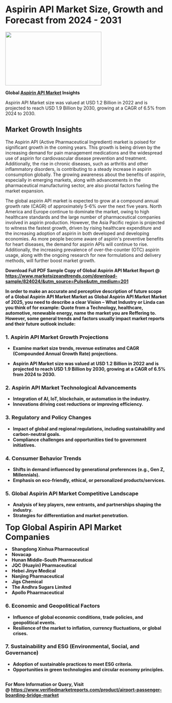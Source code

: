 <H1>Aspirin API Market Size, Growth and Forecast from 2024 - 2031</H1><img class="aligncenter size-medium wp-image-584254" src="https://thirdeyenews.in/wp-content/uploads/2024/09/Global-Market-Research-300x168.jpeg" alt="" width="300" height="168" /><p><strong>Global&nbsp;<a href="https://www.marketsizeandtrends.com/download-sample/824024/&amp;utm_source=Pulse&amp;utm_medium=201">Aspirin API Market</a> Insights</strong></p><p>Aspirin API Market size was valued at USD 1.2 Billion in 2022 and is projected to reach USD 1.9 Billion by 2030, growing at a CAGR of 6.5% from 2024 to 2030.</p><p><h2>Market Growth Insights</h2> <p>The Aspirin API (Active Pharmaceutical Ingredient) market is poised for significant growth in the coming years. This growth is being driven by the increasing demand for pain management medications and the widespread use of aspirin for cardiovascular disease prevention and treatment. Additionally, the rise in chronic diseases, such as arthritis and other inflammatory disorders, is contributing to a steady increase in aspirin consumption globally. The growing awareness about the benefits of aspirin, especially in emerging markets, along with advancements in the pharmaceutical manufacturing sector, are also pivotal factors fueling the market expansion.</p> <p><strong></strong></p> <p>The global aspirin API market is expected to grow at a compound annual growth rate (CAGR) of approximately 5-6% over the next five years. North America and Europe continue to dominate the market, owing to high healthcare standards and the large number of pharmaceutical companies involved in aspirin production. However, the Asia Pacific region is projected to witness the fastest growth, driven by rising healthcare expenditure and the increasing adoption of aspirin in both developed and developing economies. As more people become aware of aspirin's preventive benefits for heart diseases, the demand for aspirin APIs will continue to rise. Additionally, the increasing prevalence of over-the-counter (OTC) aspirin usage, along with the ongoing research for new formulations and delivery methods, will further boost market growth. <p><strong></p><p><span class=""><strong>Download Full PDF Sample Copy of Global Aspirin API Market Report</strong> @ <a href="https://www.marketsizeandtrends.com/download-sample/824024/&amp;utm_source=Pulse&amp;utm_medium=201" target="_blank">https://www.marketsizeandtrends.com/download-sample/824024/&amp;utm_source=Pulse&amp;utm_medium=201</a></span></p><p>In order to make an accurate and perceptive description of future scope of a Global&nbsp;Aspirin API Market Market as Global&nbsp;Aspirin API Market Market of 2025, you need to describe a clear Vision &ndash; What Industry or Linda can you think of for example: Quote from a Technology, healthcare, automotive, renewable energy, name the market you are Reffering to. However, some general trends and factors usually impact market reports and their future outlook include:</p><h3>1.&nbsp;<strong>Aspirin API Market Growth Projections</strong></h3><ul><li>Examine market size trends, revenue estimates and CAGR (Compounded Annual Growth Rate) projections.</li><li><p>Aspirin API Market size was valued at USD 1.2 Billion in 2022 and is projected to reach USD 1.9 Billion by 2030, growing at a CAGR of 6.5% from 2024 to 2030.</p></li></ul><h3>2.&nbsp;<strong>Aspirin API Market Technological Advancements</strong></h3><ul><li>Integration of AI, IoT, blockchain, or automation in the industry.</li><li>Innovations driving cost reductions or improving efficiency.</li></ul><h3>3.&nbsp;<strong>Regulatory and Policy Changes</strong></h3><ul><li>Impact of global and regional regulations, including sustainability and carbon-neutral goals.</li><li>Compliance challenges and opportunities tied to government initiatives.</li></ul><h3>4.&nbsp;<strong>Consumer Behavior Trends</strong></h3><ul><li>Shifts in demand influenced by generational preferences (e.g., Gen Z, Millennials).</li><li>Emphasis on eco-friendly, ethical, or personalized products/services.</li></ul><h3>5.&nbsp;<strong>Global Aspirin API Market Competitive Landscape</strong></h3><ul><li>Analysis of key players, new entrants, and partnerships shaping the industry.</li><li>Strategies for differentiation and market penetration.</li></ul><p data-pm-slice="1 1 []"><span style="color: inherit; font-family: inherit; font-size: 25px;">Top Global Aspirin API Market Companies</span></p><div class="" data-test-id=""><p><li>Shangdong Xinhua Pharmaceutical</li><li> Novacap</li><li> Hunan Middle-South Pharmaceutical</li><li> JQC (Huayin) Pharmaceutical</li><li> Hebei Jinye Medical</li><li> Nanjing Pharmaceutical</li><li> Jigs Chemical</li><li> The Andhra Sugars Limited</li><li> Apollo Phaarmaceutical</li></p></div><h3>6.&nbsp;<strong>Economic and Geopolitical Factors</strong></h3><ul><li>Influence of global economic conditions, trade policies, and geopolitical events.</li><li>Resilience of the market to inflation, currency fluctuations, or global crises.</li></ul><h3>7.&nbsp;<strong>Sustainability and ESG (Environmental, Social, and Governance)</strong></h3><ul><li>Adoption of sustainable practices to meet ESG criteria.</li><li>Opportunities in green technologies and circular economy principles.</li></ul><h2><strong style="font-size: 14px;">For More Information or Query, Visit @&nbsp;</strong><a style="background-color: #ffffff; font-size: 14px;" href="https://www.marketsizeandtrends.com/report/aspirin-api-market/" target="_blank">https://www.verifiedmarketreports.com/product/airport-passenger-boarding-bridge-market</a></h2>
